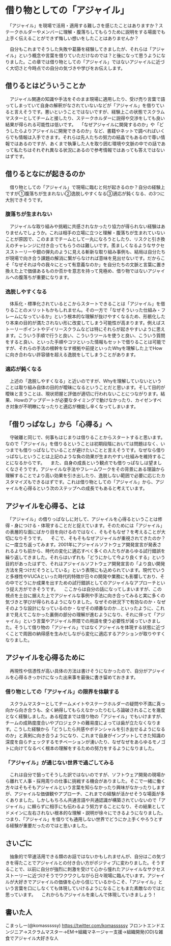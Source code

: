 # 借り物としての「アジャイル」

　「アジャイル」を現場で活用・適用する難しさを感じたことはありますか？ステークホルダーやメンバーに理解・腹落ちしてもらうために説明をする場面でも上手く伝えることができず悔しい想いをしたことはありませんか？

　自分もこれまでそうした失敗や葛藤を経験してきましたが、それらは「アジャイル」という概念や言葉を借りていただけなのでは？と後になって思うようになりました。この章では借り物としての「アジャイル」ではないアジャイルに近づく大切さと今時点での自分の気づきや学びをお伝えします。

## 借りるとはどういうことか

　アジャイル関連の知識や手法をそのまま現場に適用したり、受け売り言葉で語ってしまっていて自身の解釈がなされていないなどが「アジャイル」を借りていると言えそうです。悪いということではないですが、経験上この状態でスクラムマスターとしてチームと接したり、ステークホルダーに説得や交渉をしても良い結果が得られる可能性は低いです。
　「なぜアジャイルに開発するのか」や「どうしたらよりアジャイルに開発できるのか」など、書籍やネットで調べればいくらでも情報は入手できます。それらは先人たちの努力の結晶でもあるので尊い情報ではあるのですが、あくまで執筆した人を取り囲む環境や文脈の中での話であって私たちはそれぞれ異なる状況にあるので参考情報ではあっても答えではないはずです。

## 借りるとなにが起きるのか

　借り物としての「アジャイル」で現場に臨むと何が起きるのか？自分の経験上ですが①腹落ちが生まれない②逸脱しやすくなる③適応が鈍くなる、の3つに大別できそうです。

### 腹落ちが生まれない

　アジャイルな取り組みや挑戦に共感されなかったり協力が得られない経験はありませんでしょうか。これは相手の立場に立つと理解・腹落ちが生まれていないことが原因で、このままでチームとして一丸になろうとしたり、リスクと引き換えのチャレンジに付き合ってもらうのは難しいです。羨ましくなるようなサクセスストーリーや銀の弾丸のように見える斬新な取り組み事例も、結局は自分たちが現場で向き合う課題の解消に繋がらなければ意味を見出せないです。だからこそ「なぜそれは今の我々にとって有意義なのか」を自分たちの文脈と言葉に置き換えた上で価値あるものか否かを意志を持って見極め、借り物ではないアジャイルへの腹落ちが重要になります。

### 逸脱しやすくなる

　体系化・標準化されているとこからスタートできることは「アジャイル」を借りることのメリットもかもしれません。その一方で「なぜそういった仕組み・フレームになっているか」という根本的な理解が抜けやすくなるため、形骸化したり本来の目的が満たされない形に改変してしまう可能性が高まります。例えばストーリーポイントやデイリースクラムなどは特にそれらが起きやすいように思えます。こういう手順で行うと良い、こういうツールを使うと良い、こういう質問をすると良い、といった手順やコツといった情報もセットで借りることは可能ですが、それらの手法の根幹をなす根拠や前提といったWhyを理解した上でHowに向き合わない許容値を超える逸脱をしてしまうことがあります。

### 適応が鈍くなる

　上述の「逸脱しやすくなる」と近いのですが、Whyを理解していないということは取り組み自体の目的が曖昧になるということだと思います。そして目的が曖昧と言うことは、現状把握と評価が適切に行われないことにつながります。結果、Howのアップデートが必要なタイミングで動けなかったり、カイゼンすべき対象が不明瞭になったりと適応が機能し辛くなってしまいます。

## 「借りっぱなし」から「心得る」へ

　守破離と同じで、何事もはじまりは借りることからスタートすると思います。なので「アジャイル」を借りるということは初期段階においては問題はなく、いつまでも借りっぱなしでいることが避けたいことと言えそうです。なぜなら借りっぱなしということは上記のような負の効果が生まれやすい仕組みを維持することになるからです。
　また、自身の成長という観点でも借りっぱなしは望ましくなさそうです。アジャイルな手法やフレームワークをその背景にある理論から理解することでより高い効果を引き出したり、逸脱しない範囲で必要に応じたカスタマイズもできるはずです。これは借り物としての「アジャイル」から、アジャイルを心得るという次のステップへの成長でもあると考えています。

## アジャイルを心得る、とは

　「アジャイル」の借りっぱなしに対して、アジャイルを心得るということは修得・身につける・体現することだと捉えています。そのためには「アジャイル」の表層的な面にばかり目を向けるのではなく、そもそもなぜ？を考えることが大切になりそうです。
　そこで、そもそもなぜアジャイルが重視されてきたのか？に一度立ち返ってみます。2001年にアジャイルソフトウェア開発宣言が発表されるよりも前から、時代の変化に適応すべく多くの人たちがあらゆる試行錯誤を繰り返してきました。それらはいずれも「どうにかして今より良くする」という目的があったはずで、それはアジャイルソフトウェア開発宣言の「より良い開発方法を見つけだそうとしている」という表現にも込められています。現代でいうと多様性やVUCAといった時代的特徴が日々の開発や業務にも影響しており、その中でどうにか成果を出すための試行錯誤としてのアジャイルなアプローチという捉え方ができそうです。
　ここからは自分の話になってしまいますが、この視点を土台に据えた上でアジャイルな事例や手法に向き合ってみると実に多くの気づきと学びが得られるようになりました。なぜその状況下で有効なのか・なぜそのような設計になっているのか・なぜその順番なのか…といったように、これまで見えてこなかった裏側の部分の理解が進むようになり、それに伴って「アジャイル」という言葉やアジャイル界隈での用語を使う必要性が減っていきました。そうして借り物の「アジャイル」ではなくアジャイルを体現する状態に近づくことで周囲の納得感を生みだしながら変化に適応するアクションが取りやすくなりました。

## アジャイルを心得るために

　再現性や信憑性が高い具体の方法は書けそうになかったので、自分がアジャイルを心得るきっかけになった出来事を最後に書き留めておきます。

### 借り物としての「アジャイル」の限界を体験する

　スクラムマスターとしてチームメイトやステークホルダーの疑問や不満に真っ向から向き合うも、全く納得してもらえなかったりむしろ論破されることを幾度となく経験しました。ある程度までは借り物の「アジャイル」でもいけますが、チームの成熟度度合いやプロジェクトの難易度によっては歯が立たなくなります。こうした経験から「どうしたら共感やポテンシャルを引き出せるようになるのか」と真剣に向き合うようになり、これまで自身がインプットしてきた知識の深度を自らチェックするモチベーションが湧いたり、なぜなぜをあらゆるモノゴトに向けてなるべく根本の理解をするための努力をするようになりました。

### 「アジャイル」が通じない世界で過ごしてみる

　これは自分で狙ってそうした訳ではないのですが、ソフトウェア開発の現場から離れて人事・採用周りの仕事に挑戦する機会がありました。そこで一緒に働く方々はそもそもアジャイルという言葉を知らなかったり興味がなかったりしますが、アジャイルな価値観やアプローチ、これまでの経験が活かせそうな場面が多くありました。しかしもちろん共通言語や共通認識が構築されていないので「アジャイル」に頼らずに相手にも伝わるよう努力することになり、その結果としてドメインに左右されない根本的な理解・説明が徐々にできるようになりました。つまり、「アジャイル」を借りても通用しない世界でどうにか上手くやろうとする経験が重要だったのではと思いました。

## さいごに

　抽象的で早速活用できる類のお話ではないかもしれませんが、自分はこの気づきを得たことでアジャイルとの付き合い方がポジティブに変わりました。そうすることで、以前に自分が強烈に刺激を受けて心から憧れたアジャイルなサクセスストーリーに近づけそうでワクワクしながら日々現場に臨んでいます。アジャイルが大好きでアジャイルの価値を心から信じているからこそ、「アジャイル」という言葉を口にしなくても体現していけるようになることもまた素敵なのではと思っています。
　これからもアジャイルを楽しんで体現していきましょう！

## 書いた人

こまっしー(@komasssssy)
<https://twitter.com/komasssssy>
フロントエンドエンジニア→スクラムマスター→EM→組織マネージャー支援→組織開発(OD)な雑食でアジャイル大好きな人
